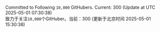 Committed to Following `10,000` GitHubers. Current: <!-- FOLLOWING_COUNT -->300<!-- FOLLOWING_COUNT --> (Update at UTC <!-- LAST_UPDATED -->2025-05-01 07:30:38<!-- LAST_UPDATED -->)<br>
致力于关注`10,000`个GitHuber。当前：<!-- FOLLOWING_COUNT -->300<!-- FOLLOWING_COUNT --> (更新于北京时间 <!-- LAST_UPDATED_CST -->2025-05-01 15:30:38<!-- LAST_UPDATED_CST -->)
